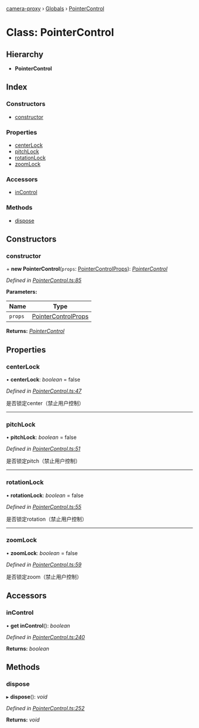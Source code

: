 [camera-proxy](../README.md) › [Globals](../globals.md) › [PointerControl](pointercontrol.md)

# Class: PointerControl

## Hierarchy

* **PointerControl**

## Index

### Constructors

* [constructor](pointercontrol.md#constructor)

### Properties

* [centerLock](pointercontrol.md#centerlock)
* [pitchLock](pointercontrol.md#pitchlock)
* [rotationLock](pointercontrol.md#rotationlock)
* [zoomLock](pointercontrol.md#zoomlock)

### Accessors

* [inControl](pointercontrol.md#incontrol)

### Methods

* [dispose](pointercontrol.md#dispose)

## Constructors

###  constructor

\+ **new PointerControl**(`props`: [PointerControlProps](../interfaces/pointercontrolprops.md)): *[PointerControl](pointercontrol.md)*

*Defined in [PointerControl.ts:85](https://github.com/alibaba/camera-proxy/blob/69cc03f/src/PointerControl.ts#L85)*

**Parameters:**

Name | Type |
------ | ------ |
`props` | [PointerControlProps](../interfaces/pointercontrolprops.md) |

**Returns:** *[PointerControl](pointercontrol.md)*

## Properties

###  centerLock

• **centerLock**: *boolean* = false

*Defined in [PointerControl.ts:47](https://github.com/alibaba/camera-proxy/blob/69cc03f/src/PointerControl.ts#L47)*

是否锁定center（禁止用户控制）

___

###  pitchLock

• **pitchLock**: *boolean* = false

*Defined in [PointerControl.ts:51](https://github.com/alibaba/camera-proxy/blob/69cc03f/src/PointerControl.ts#L51)*

是否锁定pitch（禁止用户控制）

___

###  rotationLock

• **rotationLock**: *boolean* = false

*Defined in [PointerControl.ts:55](https://github.com/alibaba/camera-proxy/blob/69cc03f/src/PointerControl.ts#L55)*

是否锁定rotation（禁止用户控制）

___

###  zoomLock

• **zoomLock**: *boolean* = false

*Defined in [PointerControl.ts:59](https://github.com/alibaba/camera-proxy/blob/69cc03f/src/PointerControl.ts#L59)*

是否锁定zoom（禁止用户控制）

## Accessors

###  inControl

• **get inControl**(): *boolean*

*Defined in [PointerControl.ts:240](https://github.com/alibaba/camera-proxy/blob/69cc03f/src/PointerControl.ts#L240)*

**Returns:** *boolean*

## Methods

###  dispose

▸ **dispose**(): *void*

*Defined in [PointerControl.ts:252](https://github.com/alibaba/camera-proxy/blob/69cc03f/src/PointerControl.ts#L252)*

**Returns:** *void*
